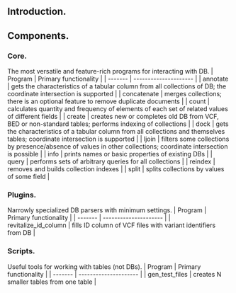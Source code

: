 ## Introduction.
## Components.
### Core.
The most versatile and feature-rich programs for interacting with DB.
| Program | Primary functionality |
| ------- | --------------------- |
| annotate | gets the characteristics of a tabular column from all collections of DB; the coordinate intersection is supported |
| concatenate | merges collections; there is an optional feature to remove duplicate documents |
| count | calculates quantity and frequency of elements of each set of related values of different fields |
| create | creates new or completes old DB from VCF, BED or non-standard tables; performs indexing of collections |
| dock | gets the characteristics of a tabular column from all collections and themselves tables; coordinate intersection is supported |
| ljoin | filters some collections by presence/absence of values in other collections; coordinate intersection is possible |
| info | prints names or basic properties of existing DBs |
| query | performs sets of arbitrary queries for all collections |
| reindex | removes and builds collection indexes |
| split | splits collections by values of some field |

### Plugins.
Narrowly specialized DB parsers with minimum settings.
| Program | Primary functionality |
| ------- | --------------------- |
| revitalize_id_column | fills ID column of VCF files with variant identifiers from DB |

### Scripts.
Useful tools for working with tables (not DBs).
| Program | Primary functionality |
| ------- | --------------------- |
| gen_test_files | creates N smaller tables from one table |
